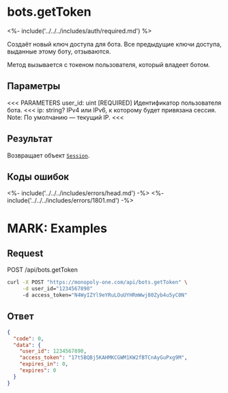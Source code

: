 
# bots.getToken

<%- include('../../../includes/auth/required.md') %>

Создаёт новый ключ доступа для бота. Все предыдущие ключи доступа, выданные этому боту, отзываются.

<aside info>
  Метод вызывается с токеном пользователя, который владеет ботом.
</aside>

## Параметры

<<< PARAMETERS
user_id: uint [REQUIRED]
Идентификатор пользователя бота.
<<<
ip: string?
IPv4 или IPv6, к которому будет привязана сессия.
Note: По умолчанию — текущий IP.
<<<

## Результат

Возвращает объект [`Session`](/objects/Session).

## Коды ошибок

<%- include('../../../includes/errors/head.md') -%>
<%- include('../../../includes/errors/1801.md') -%>

# MARK: Examples

## Request

POST /api/bots.getToken

```bash
curl -X POST "https://monopoly-one.com/api/bots.getToken" \
     -d user_id="1234567890"
     -d access_token="N4WyIZYl9eYRuLOuUYHRmWwj80Zyb4u5yC0N"
```

## Ответ

```json
{
  "code": 0,
  "data": {
    "user_id": 1234567890,
    "access_token": "17t5BQBj5KAHMKCGWM1KW2fBTCnAyGuPxg9M",
    "expires_in": 0,
    "expires": 0
  }
}
```
